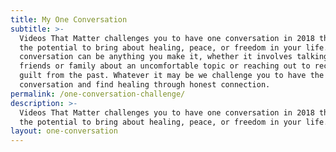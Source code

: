 ```yaml
---
title: My One Conversation
subtitle: >-
  Videos That Matter challenges you to have one conversation in 2018 that has
  the potential to bring about healing, peace, or freedom in your life. The
  conversation can be anything you make it, whether it involves talking to
  friends or family about an uncomfortable topic or reaching out to reconcile
  guilt from the past. Whatever it may be we challenge you to have the
  conversation and find healing through honest connection.
permalink: /one-conversation-challenge/
description: >-
  Videos That Matter challenges you to have one conversation in 2018 that has
  the potential to bring about healing, peace, or freedom in your life.
layout: one-conversation
---
```


